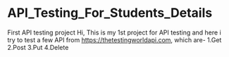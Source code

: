 # API_Testing_For_Students_Details
First API testing project
Hi,
This is my 1st project for API testing and here i try to test a few API from https://thetestingworldapi.com, which are-
1.Get
2.Post
3.Put
4.Delete
